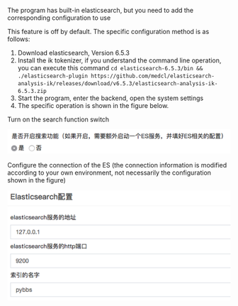 The program has built-in elasticsearch, but you need to add the corresponding configuration to use

This feature is off by default. The specific configuration method is as follows:

1. Download elasticsearch, Version 6.5.3
2. Install the ik tokenizer, if you understand the command line operation, you can execute this command
    `cd elasticsearch-6.5.3/bin && ./elasticsearch-plugin https://github.com/medcl/elasticsearch-analysis-ik/releases/download/v6.5.3/elasticsearch-analysis-ik-6.5.3.zip`
3. Start the program, enter the backend, open the system settings
4. The specific operation is shown in the figure below.

Turn on the search function switch

![](./assets/QQ20190103-135005.png)

Configure the connection of the ES (the connection information is modified according to your own environment, 
not necessarily the configuration shown in the figure)

![](./assets/QQ20190103-135046.png)
